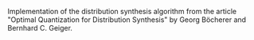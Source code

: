 Implementation of the distribution synthesis algorithm from the article "Optimal Quantization for Distribution Synthesis" by Georg Böcherer and Bernhard C. Geiger.
